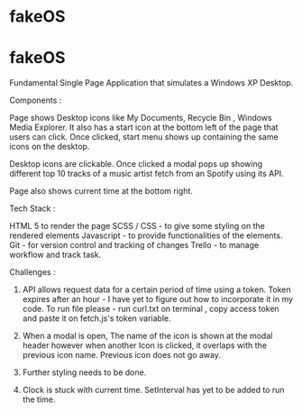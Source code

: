 # fakeOS

# fakeOS

Fundamental Single Page Application that simulates a Windows XP Desktop.

Components :

Page shows Desktop icons like My Documents, Recycle Bin , Windows Media Explorer. It also has a start icon at the bottom left of the page that users can click. Once clicked, start menu shows up containing the same icons on the desktop.

Desktop icons are clickable. Once clicked a modal pops up showing different top 10 tracks of a music artist fetch from an Spotify using its API.

Page also shows current time at the bottom right.

Tech Stack :

HTML 5 to render the page
SCSS / CSS - to give some styling on the rendered elements
Javascript - to provide functionalities of the elements.
Git - for version control and tracking of changes
Trello - to manage workflow and track task.

Challenges :

1. API allows request data for a certain period of time using a token. Token expires after an hour - I have yet to figure out how to incorporate it in my code.
   To run file please - run curl.txt on terminal , copy access token and paste it on fetch.js's token variable.

2. When a modal is open, The name of the icon is shown at the modal header however when another Icon is clicked, it overlaps with the previous icon name. Previous icon does not go away.
3. Further styling needs to be done.
4. Clock is stuck with current time. SetInterval has yet to be added to run the time.
